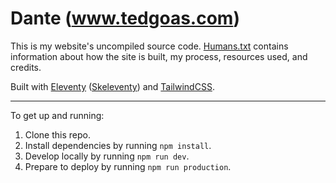 # Dante (www.tedgoas.com)

This is my website's uncompiled source code. [Humans.txt](https://github.com/TedGoas/Dante/blob/master/humans.txt) contains information about how the site is built, my process, resources used, and credits.

Built with [Eleventy](https://www.11ty.dev/) ([Skeleventy](https://skeleventy.netlify.com/)) and [TailwindCSS](https://tailwindcss.com).

---

To get up and running:

1. Clone this repo.
2. Install dependencies by running `npm install`.
3. Develop locally by running `npm run dev`.
4. Prepare to deploy by running `npm run production`.
